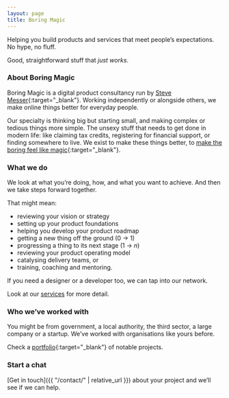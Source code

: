 ```yaml
---
layout: page
title: Boring Magic
---
```


Helping you build products and services that meet people’s expectations. No hype, no fluff. 

Good, straightforward stuff that _just works_.

### About Boring Magic

Boring Magic is a digital product consultancy run by [Steve Messer](https://visitmy.website/about){:target="_blank"}. Working independently or alongside others, we make online things better for everyday people. 

Our specialty is thinking big but starting small, and making complex or tedious things more simple. The unsexy stuff that needs to get done in modern life: like claiming tax credits, registering for financial support, or finding somewhere to live. We exist to make these things better, to [make the boring feel like magic](https://visitmy.website/2020/01/08/boring-magic/){:target="_blank"}. 

### What we do

We look at what you’re doing, how, and what you want to achieve. And then we take steps forward together. 

That might mean:

- reviewing your vision or strategy
- setting up your product foundations
- helping you develop your product roadmap
- getting a new thing off the ground (0 → 1)
- progressing a thing to its next stage (1 → _n_)
- reviewing your product operating model
- catalysing delivery teams, or
- training, coaching and mentoring.

If you need a designer or a developer too, we can tap into our network.

Look at our [services](/services/) for more detail.

### Who we’ve worked with

You might be from government, a local authority, the third sector, a large company or a startup. We’ve worked with organisations like yours before. 

Check a [portfolio](https://visitmy.website/work){:target="_blank"} of notable projects.

### Start a chat

[Get in touch]({{ "/contact/" | relative_url }}) about your project and we’ll see if we can help.